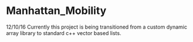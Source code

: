 # Manhattan_Mobility

12/10/16
Currently this project is being transitioned from a custom dynamic array library to standard c++ vector based lists.
